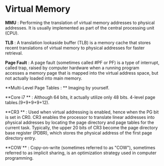 # Virtual Memory

**MMU** : Performing the translation of virtual memory addresses to physical addresses. It is usually implemented as part of the central processing unit (CPU).

**TLB** : A translation lookaside buffer (TLB) is a memory cache that stores recent translations of virtual memory to physical addresses for faster retrieval.

**Page Fault** : A page fault (sometimes called #PF or PF) is a type of interrupt, called trap, raised by computer hardware when a running program accesses a memory page that is mapped into the virtual address space, but not actually loaded into main memory.

**Multi-Level Page Tables : ** Imaging by yourself.

**Core i7 ** : Although 64 bits, it actually utilize only 48 bits. 4-level page tables.(9+9+9+9+12).

**CR3 ** : Used when virtual addressing is enabled, hence when the PG bit is set in CR0. CR3 enables the processor to translate linear addresses into physical addresses by locating the page directory and page tables for the current task. Typically, the upper 20 bits of CR3 become the page directory base register (PDBR), which stores the physical address of the first page directory entry.

**COW ** : Copy-on-write (sometimes referred to as "COW"), sometimes referred to as implicit sharing, is an optimization strategy used in computer programming.